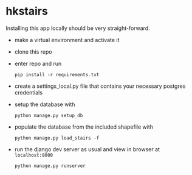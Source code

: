 # hkstairs

Installing this app locally should be very straight-forward.

+ make a virtual environment and activate it

+ clone this repo

+ enter repo and run

    `pip install -r requirements.txt`
    
+ create a settings_local.py file that contains your necessary postgres credentials

+ setup the database with

    `python manage.py setup_db`
    
+ populate the database from the included shapefile with

    `python manage.py load_stairs -f`
    
+ run the django dev server as usual and view in browser at `localhost:8000`

    `python manage.py runserver`



